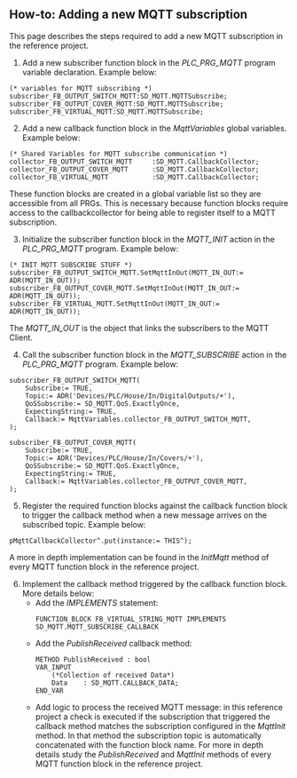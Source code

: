 ## How-to: Adding a new MQTT subscription
This page describes the steps required to add a new MQTT subscription in the reference project. 

1. Add a new subscriber function block in the *PLC_PRG_MQTT* program variable declaration. Example below:
```
(* variables for MQTT subscribing *)
subscriber_FB_OUTPUT_SWITCH_MQTT:SD_MQTT.MQTTSubscribe;
subscriber_FB_OUTPUT_COVER_MQTT:SD_MQTT.MQTTSubscribe;	
subscriber_FB_VIRTUAL_MQTT:SD_MQTT.MQTTSubscribe;
```

2. Add a new callback function block in the *MqttVariables* global variables. Example below:
```
(* Shared Variables for MQTT subscribe communication *)
collector_FB_OUTPUT_SWITCH_MQTT		:SD_MQTT.CallbackCollector;		
collector_FB_OUTPUT_COVER_MQTT		:SD_MQTT.CallbackCollector;	
collector_FB_VIRTUAL_MQTT			:SD_MQTT.CallbackCollector;
```
These function blocks are created in a global variable list so they are accessible from all PRGs. This is necessary because function blocks require access to the callbackcollector for being able to register itself to a MQTT subscription.

3. Initialize the subscriber function block in the *MQTT_INIT* action in the *PLC_PRG_MQTT* program. Example below:
```
(* INIT MQTT SUBSCRIBE STUFF *)
subscriber_FB_OUTPUT_SWITCH_MQTT.SetMqttInOut(MQTT_IN_OUT:= ADR(MQTT_IN_OUT));	
subscriber_FB_OUTPUT_COVER_MQTT.SetMqttInOut(MQTT_IN_OUT:= ADR(MQTT_IN_OUT));
subscriber_FB_VIRTUAL_MQTT.SetMqttInOut(MQTT_IN_OUT:= ADR(MQTT_IN_OUT));
```
The *MQTT_IN_OUT* is the object that links the subscribers to the MQTT Client.

4. Call the subscriber function block in the *MQTT_SUBSCRIBE* action in the *PLC_PRG_MQTT* program. Example below:
```
subscriber_FB_OUTPUT_SWITCH_MQTT(
	Subscribe:= TRUE, 
	Topic:= ADR('Devices/PLC/House/In/DigitalOutputs/+'), 
	QoSSubscribe:= SD_MQTT.QoS.ExactlyOnce, 
	ExpectingString:= TRUE, 
	Callback:= MqttVariables.collector_FB_OUTPUT_SWITCH_MQTT,
);
	
subscriber_FB_OUTPUT_COVER_MQTT(
	Subscribe:= TRUE, 
	Topic:= ADR('Devices/PLC/House/In/Covers/+'), 
	QoSSubscribe:= SD_MQTT.QoS.ExactlyOnce, 
	ExpectingString:= TRUE, 
	Callback:= MqttVariables.collector_FB_OUTPUT_COVER_MQTT,
);
```

5. Register the required function blocks against the callback function block to trigger the callback method when a new message arrives on the subscribed topic. Example below:
```
pMqttCallbackCollector^.put(instance:= THIS^);
```
A more in depth implementation can be found in the *InitMqtt* method of every MQTT function block in the reference project.

6. Implement the callback method triggered by the callback function block. More details below:
    - Add the *IMPLEMENTS* statement:
        ```
        FUNCTION_BLOCK FB_VIRTUAL_STRING_MQTT IMPLEMENTS SD_MQTT.MQTT_SUBSCRIBE_CALLBACK
        ```
    - Add the *PublishReceived* callback method:
        ```
        METHOD PublishReceived : bool
        VAR_INPUT
	        (*Collection of received Data*)
	        Data	: SD_MQTT.CALLBACK_DATA;
        END_VAR
        ```
    - Add logic to process the received MQTT message: in this reference project a check is executed if the subscription that triggered the callback method matches the subscription configured in the *MqttInit* method. In that method the subscription topic is automatically concatenated with the function block name. For more in depth details study the *PublishReceived* and *MqttInit* methods of every MQTT function block in the reference project.


